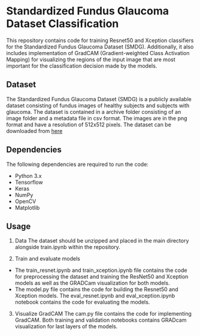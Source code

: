 # **Standardized Fundus Glaucoma Dataset Classification**
This repository contains code for training Resnet50 and Xception classifiers for the Standardized Fundus Glaucoma Dataset (SMDG). Additionally, it also includes implementation of GradCAM (Gradient-weighted Class Activation Mapping) for visualizing the regions of the input image that are most important for the classification decision made by the models.

## Dataset
The Standardized Fundus Glaucoma Dataset (SMDG) is a publicly available dataset consisting of fundus images of healthy subjects and subjects with glaucoma. The dataset is contained in a archive folder consisting of an image folder and a metadata file in csv format. The images are in the png format and have a resolution of 512x512 pixels. The dataset can be downloaded from [here](https://drive.google.com/file/d/1hPu-xyzP88qWd-2lkZbnJHZ8RYMSep-q/view?usp=sharing)

## Dependencies
The following dependencies are required to run the code:

- Python 3.x
- Tensorflow
- Keras
- NumPy
- OpenCV
- Matplotlib

## Usage
1. Data
The dataset should be unzipped and placed in the main directory alongside train.ipynb within the repository. 

2. Train and evaluate models
- The train_resnet.ipynb and train_xception.ipynb file contains the code for preprocessing the dataset and training the ResNet50 and Xception models as well as the GRADCam visualization for both models.
- The model.py file contains the code for building the Resnet50 and Xception models. The eval_resnet.ipynb and eval_xception.ipynb notebook contains the code for evaluating the models.

3. Visualize GradCAM
The cam.py file contains the code for implementing GradCAM. Both training and validation notebooks contains GRADcam visualization for last layers of the models.
